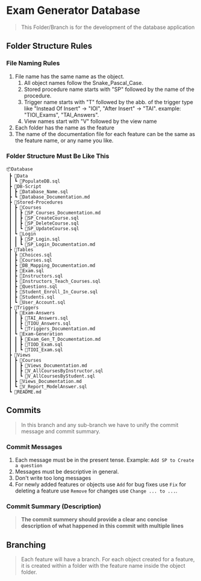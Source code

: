 # Exam Generator Database

> This Folder/Branch is for the development of the database application

## Folder Structure Rules

### File Naming Rules

1. File name has the same name as the object.
   1. All object names follow the Snake_Pascal_Case.
   2. Stored procedure name starts with "SP" followed by the name of the procedure.
   3. Trigger name starts with "T" followed by the abb. of the trigger type like "Instead Of Insert" -> "IOI", "After Insert" -> "TAI". example: "TIOI_Exams", "TAI_Answers".
   4. View names start with "V" followed by the view name
2. Each folder has the name as the feature
3. The name of the documentation file for each feature can be the same as the feature name, or any name you like.

### Folder Structure Must Be Like This

```shell
📦Database
 ┣ 📂Data
 ┃ ┗ 📜PopulateDB.sql
 ┣ 📂DB-Script
 ┃ ┣ 📜Database_Name.sql
 ┣ ┗ 📜Database_Documentation.md
 ┣ 📂Stored-Procedures
 ┃ ┣ 📂Courses
 ┃ ┃ ┣ 📜SP_Courses_Documentation.md
 ┃ ┃ ┣ 📜SP_CreateCourse.sql
 ┃ ┃ ┣ 📜SP_DeleteCourse.sql
 ┃ ┃ ┗ 📜SP_UpdateCourse.sql
 ┃ ┗ 📂Login
 ┃ ┃ ┣ 📜SP_Login.sql
 ┃ ┃ ┗ 📜SP_Login_Documentation.md
 ┣ 📂Tables
 ┃ ┣ 📜Choices.sql
 ┃ ┣ 📜Courses.sql
 ┃ ┣ 📜DB_Mapping_Documentation.md
 ┃ ┣ 📜Exam.sql
 ┃ ┣ 📜Instructors.sql
 ┃ ┣ 📜Instructors_Teach_Courses.sql
 ┃ ┣ 📜Questions.sql
 ┃ ┣ 📜Student_Enroll_In_Course.sql
 ┃ ┣ 📜Students.sql
 ┃ ┗ 📜User_Account.sql
 ┣ 📂Triggers
 ┃ ┣ 📂Exam-Answers
 ┃ ┃ ┣ 📜TAI_Answers.sql
 ┃ ┃ ┣ 📜TIOU_Answers.sql
 ┃ ┃ ┗ 📜Triggers_Documentation.md
 ┃ ┗ 📂Exam-Generation
 ┃ ┃ ┣ 📜Exam_Gen_T_Documentation.md
 ┃ ┃ ┣ 📜TIOD_Exam.sql
 ┃ ┃ ┗ 📜TIOI_Exam.sql
 ┣ 📂Views
 ┃ ┣ 📂Courses
 ┃ ┃ ┣ 📜Views_Documentation.md
 ┃ ┃ ┣ 📜V_AllCoursesByInstructor.sql
 ┃ ┃ ┗ 📜V_AllCoursesByStudent.sql
 ┃ ┣ 📜Views_Documentation.md
 ┃ ┗ 📜V_Report_ModelAnswer.sql
 ┗ 📜README.md
```

## Commits

> In this branch and any sub-branch we have to unify the commit message and commit summary.

### Commit Messages

1. Each message must be in the present tense. Example: `Add SP to Create a question`
2. Messages must be descriptive in general.
3. Don't write too long messages
4. For newly added features or objects use `Add` for bug fixes use `Fix` for deleting a feature use `Remove` for changes use `Change ... to ...`.

### Commit Summary (Description)

>**The commit summery should provide a clear anc concise description of what happened in this commit with multiple lines**

## Branching

> Each feature will have a branch.
> For each object created for a feature, it is created within a folder with the feature name inside the object folder.
